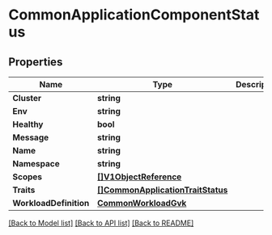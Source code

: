 # CommonApplicationComponentStatus

## Properties

Name | Type | Description | Notes
------------ | ------------- | ------------- | -------------
**Cluster** | **string** |  | [optional] 
**Env** | **string** |  | [optional] 
**Healthy** | **bool** |  | 
**Message** | **string** |  | [optional] 
**Name** | **string** |  | 
**Namespace** | **string** |  | [optional] 
**Scopes** | [**[]V1ObjectReference**](V1ObjectReference.md) |  | [optional] 
**Traits** | [**[]CommonApplicationTraitStatus**](CommonApplicationTraitStatus.md) |  | [optional] 
**WorkloadDefinition** | [**CommonWorkloadGvk**](CommonWorkloadGvk.md) |  | [optional] 

[[Back to Model list]](../README.md#documentation-for-models) [[Back to API list]](../README.md#documentation-for-api-endpoints) [[Back to README]](../README.md)


